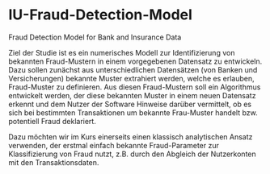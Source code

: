 # IU-Fraud-Detection-Model
Fraud Detection Model for Bank and Insurance Data

Ziel der Studie ist es ein numerisches Modell zur Identifizierung von bekannten Fraud-Mustern in einem vorgegebenen Datensatz zu entwickeln. Dazu sollen zunächst aus unterschiedlichen Datensätzen (von Banken und Versicherungen) bekannte 
Muster extrahiert werden, welche es erlauben, Fraud-Muster zu definieren. Aus diesen Fraud-Mustern soll ein  Algorithmus entwickelt werden, der diese bekannten Muster in einem neuen Datensatz erkennt und dem Nutzer der Software Hinweise darüber vermittelt, ob es sich bei bestimmten Transaktionen um bekannte Frau-Muster handelt bzw. potentiell Fraud deklariert.

Dazu möchten wir im Kurs einerseits einen klassisch analytischen Ansatz verwenden, der erstmal einfach bekannte Fraud-Parameter zur Klassifizierung von Fraud nutzt, z.B. durch den Abgleich der Nutzerkonten mit den Transaktionsdaten.

